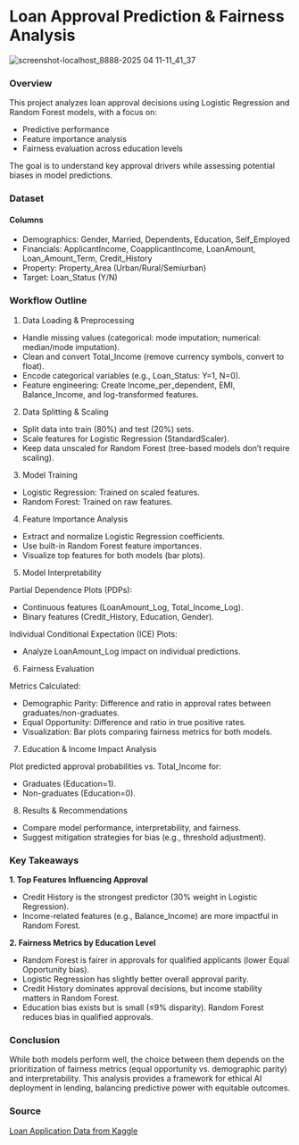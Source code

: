 # Loan Approval Prediction & Fairness Analysis

![screenshot-localhost_8888-2025 04 11-11_41_37](https://github.com/user-attachments/assets/0d7c2ca9-7673-498b-be1d-6130d659a208)

### Overview

This project analyzes loan approval decisions using Logistic Regression and Random Forest models, with a focus on:

- Predictive performance
- Feature importance analysis
- Fairness evaluation across education levels

The goal is to understand key approval drivers while assessing potential biases in model predictions.

### Dataset

#### Columns
- Demographics: Gender, Married, Dependents, Education, Self_Employed
- Financials: ApplicantIncome, CoapplicantIncome, LoanAmount, Loan_Amount_Term, Credit_History
- Property: Property_Area (Urban/Rural/Semiurban)
- Target: Loan_Status (Y/N)

### Workflow Outline

1. Data Loading & Preprocessing
- Handle missing values (categorical: mode imputation; numerical: median/mode imputation).
- Clean and convert Total_Income (remove currency symbols, convert to float).
- Encode categorical variables (e.g., Loan_Status: Y=1, N=0).
- Feature engineering: Create Income_per_dependent, EMI, Balance_Income, and log-transformed features.

2. Data Splitting & Scaling
- Split data into train (80%) and test (20%) sets.
- Scale features for Logistic Regression (StandardScaler).
- Keep data unscaled for Random Forest (tree-based models don’t require scaling).

3. Model Training
- Logistic Regression: Trained on scaled features.
- Random Forest: Trained on raw features.

4. Feature Importance Analysis
- Extract and normalize Logistic Regression coefficients.
- Use built-in Random Forest feature importances.
- Visualize top features for both models (bar plots).

5. Model Interpretability

Partial Dependence Plots (PDPs):
- Continuous features (LoanAmount_Log, Total_Income_Log).
- Binary features (Credit_History, Education, Gender).

Individual Conditional Expectation (ICE) Plots:
- Analyze LoanAmount_Log impact on individual predictions.

6. Fairness Evaluation

Metrics Calculated:
- Demographic Parity: Difference and ratio in approval rates between graduates/non-graduates.
- Equal Opportunity: Difference and ratio in true positive rates.
- Visualization: Bar plots comparing fairness metrics for both models.

7. Education & Income Impact Analysis

Plot predicted approval probabilities vs. Total_Income for:
- Graduates (Education=1).
- Non-graduates (Education=0).

8. Results & Recommendations
- Compare model performance, interpretability, and fairness.
- Suggest mitigation strategies for bias (e.g., threshold adjustment).

### Key Takeaways

**1. Top Features Influencing Approval**
- Credit History is the strongest predictor (30% weight in Logistic Regression).
- Income-related features (e.g., Balance_Income) are more impactful in Random Forest.

**2. Fairness Metrics by Education Level**
- Random Forest is fairer in approvals for qualified applicants (lower Equal Opportunity bias).
- Logistic Regression has slightly better overall approval parity.
- Credit History dominates approval decisions, but income stability matters in Random Forest.
- Education bias exists but is small (≤9% disparity). Random Forest reduces bias in qualified approvals.

### Conclusion

While both models perform well, the choice between them depends on the prioritization of fairness metrics (equal opportunity vs. demographic parity) and interpretability. This analysis provides a framework for ethical AI deployment in lending, balancing predictive power with equitable outcomes.

### Source

[Loan Application Data from Kaggle](https://www.kaggle.com/datasets/vipin20/loan-application-data)


